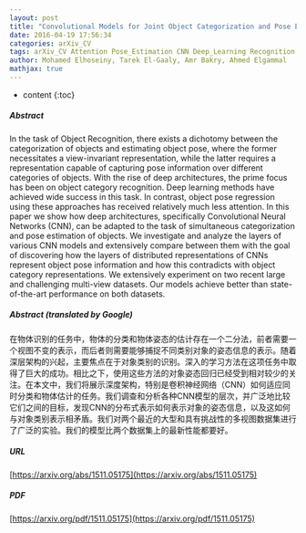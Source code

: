 ```yaml
---
layout: post
title: "Convolutional Models for Joint Object Categorization and Pose Estimation"
date: 2016-04-19 17:56:34
categories: arXiv_CV
tags: arXiv_CV Attention Pose_Estimation CNN Deep_Learning Recognition
author: Mohamed Elhoseiny, Tarek El-Gaaly, Amr Bakry, Ahmed Elgammal
mathjax: true
---
```


* content
{:toc}

##### Abstract
In the task of Object Recognition, there exists a dichotomy between the categorization of objects and estimating object pose, where the former necessitates a view-invariant representation, while the latter requires a representation capable of capturing pose information over different categories of objects. With the rise of deep architectures, the prime focus has been on object category recognition. Deep learning methods have achieved wide success in this task. In contrast, object pose regression using these approaches has received relatively much less attention. In this paper we show how deep architectures, specifically Convolutional Neural Networks (CNN), can be adapted to the task of simultaneous categorization and pose estimation of objects. We investigate and analyze the layers of various CNN models and extensively compare between them with the goal of discovering how the layers of distributed representations of CNNs represent object pose information and how this contradicts with object category representations. We extensively experiment on two recent large and challenging multi-view datasets. Our models achieve better than state-of-the-art performance on both datasets.

##### Abstract (translated by Google)
在物体识别的任务中，物体的分类和物体姿态的估计存在一个二分法，前者需要一个视图不变的表示，而后者则需要能够捕捉不同类别对象的姿态信息的表示。随着深层架构的兴起，主要焦点在于对象类别的识别。深入的学习方法在这项任务中取得了巨大的成功。相比之下，使用这些方法的对象姿态回归已经受到相对较少的关注。在本文中，我们将展示深度架构，特别是卷积神经网络（CNN）如何适应同时分类和物体估计的任务。我们调查和分析各种CNN模型的层次，并广泛地比较它们之间的目标，发现CNN的分布式表示如何表示对象的姿态信息，以及这如何与对象类别表示相矛盾。我们对两个最近的大型和具有挑战性的多视图数据集进行了广泛的实验。我们的模型比两个数据集上的最新性能都要好。

##### URL
[https://arxiv.org/abs/1511.05175](https://arxiv.org/abs/1511.05175)

##### PDF
[https://arxiv.org/pdf/1511.05175](https://arxiv.org/pdf/1511.05175)

